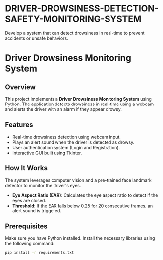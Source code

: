 # DRIVER-DROWSINESS-DETECTION-SAFETY-MONITORING-SYSTEM
Develop a system that can detect drowsiness in real-time to prevent accidents or unsafe behaviors.
# Driver Drowsiness Monitoring System  

## Overview  
This project implements a **Driver Drowsiness Monitoring System** using Python. The application detects drowsiness in real-time using a webcam and alerts the driver with an alarm if they appear drowsy.

## Features  
- Real-time drowsiness detection using webcam input.  
- Plays an alert sound when the driver is detected as drowsy.  
- User authentication system (Login and Registration).  
- Interactive GUI built using Tkinter.

## How It Works  
The system leverages computer vision and a pre-trained face landmark detector to monitor the driver's eyes.  
- **Eye Aspect Ratio (EAR)**: Calculates the eye aspect ratio to detect if the eyes are closed.  
- **Threshold**: If the EAR falls below 0.25 for 20 consecutive frames, an alert sound is triggered.

## Prerequisites  
Make sure you have Python installed. Install the necessary libraries using the following command:  
```bash
pip install -r requirements.txt
